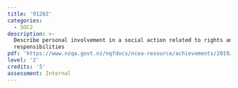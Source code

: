 ```yaml
---
title: '91282'
categories:
  - SOC2
description: >-
  Describe personal involvement in a social action related to rights and
  responsibilities
pdf: 'https://www.nzqa.govt.nz/nqfdocs/ncea-resource/achievements/2019/as91282.pdf'
level: '2'
credits: '5'
assessment: Internal
---
```


